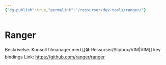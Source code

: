 ```yaml
---
{"dg-publish":true,"permalink":"/ressurser/dev-tools/ranger/"}
---
```


# Ranger

Beskrivelse: Konsoll filmanager med [[🛠 Ressurser/Slipbox/VIM|VIM]] key bindings
Link: https://github.com/ranger/ranger